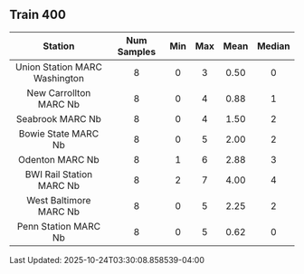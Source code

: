 ## Train 400

| Station | Num Samples | Min | Max | Mean | Median |
| :-----: | :---------: | :-: | :-: | :--: | :----: |
| Union Station MARC Washington | 8 | 0 | 3 | 0.50 | 0 |
| New Carrollton MARC Nb | 8 | 0 | 4 | 0.88 | 1 |
| Seabrook MARC Nb | 8 | 0 | 4 | 1.50 | 2 |
| Bowie State MARC Nb | 8 | 0 | 5 | 2.00 | 2 |
| Odenton MARC Nb | 8 | 1 | 6 | 2.88 | 3 |
| BWI Rail Station MARC Nb | 8 | 2 | 7 | 4.00 | 4 |
| West Baltimore MARC Nb | 8 | 0 | 5 | 2.25 | 2 |
| Penn Station MARC Nb | 8 | 0 | 5 | 0.62 | 0 |


Last Updated: 2025-10-24T03:30:08.858539-04:00